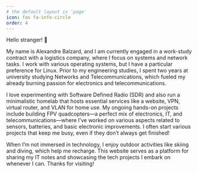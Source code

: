 ```yaml
---
# the default layout is 'page'
icon: fas fa-info-circle
order: 4
---
```


Hello stranger! 👋

My name is Alexandre Balzard, and I am currently engaged in a work-study contract with a logistics company, where I focus on systems and network tasks. I work with various operating systems, but I have a particular preference for Linux. Prior to my engineering studies, I spent two years at university studying Networks and Telecommunications, which fueled my already burning passion for electronics and telecommunications.

I love experimenting with Software Defined Radio (SDR) and also run a minimalistic homelab that hosts essential services like a website, VPN, virtual router, and VLAN for home use. My ongoing hands-on projects include building FPV quadcopters—a perfect mix of electronics, IT, and telecommunications—where I’ve worked on various aspects related to sensors, batteries, and basic electronic improvements. I often start various projects that keep me busy, even if they don’t always get finished!

When I’m not immersed in technology, I enjoy outdoor activities like skiing and diving, which help me recharge. This website serves as a platform for sharing my IT notes and showcasing the tech projects I embark on whenever I can. Thanks for visiting!


